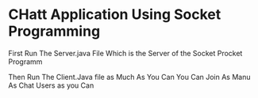 # CHatt Application Using Socket Programming

First Run The Server.java File Which is the Server of the Socket Procket Programm 


Then Run The Client.Java file as Much As You Can You Can Join As Manu As Chat Users as you Can 


